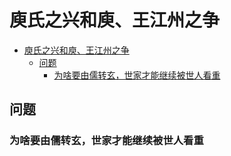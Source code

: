 # 庾氏之兴和庾、王江州之争

- [庾氏之兴和庾、王江州之争](#庾氏之兴和庾王江州之争)
  - [问题](#问题)
    - [为啥要由儒转玄，世家才能继续被世人看重](#为啥要由儒转玄世家才能继续被世人看重)

## 问题

### 为啥要由儒转玄，世家才能继续被世人看重